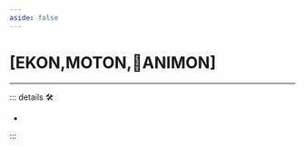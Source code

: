 ```yaml
---
aside: false
---
```

# <py>[EKON,MOTON,💜ANIMON]</py>

---

<!-- =================================================== -->
<!-- =================================================== -->
<!-- =================================================== -->
<!-- =================================================== -->
<!-- =================================================== -->
::: details 🛠

-

:::
